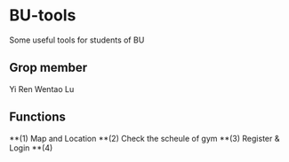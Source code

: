# BU-tools
Some useful tools for students of BU

## Grop member 
Yi Ren   Wentao Lu

## Functions
**(1) Map and Location
**(2) Check the scheule of gym
**(3) Register & Login
**(4) 
